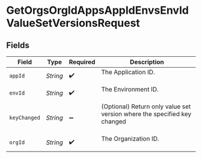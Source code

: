 # GetOrgsOrgIdAppsAppIdEnvsEnvIdValueSetVersionsRequest


## Fields

| Field                                                                      | Type                                                                       | Required                                                                   | Description                                                                |
| -------------------------------------------------------------------------- | -------------------------------------------------------------------------- | -------------------------------------------------------------------------- | -------------------------------------------------------------------------- |
| `appId`                                                                    | *String*                                                                   | :heavy_check_mark:                                                         | The Application ID.<br/><br/>                                              |
| `envId`                                                                    | *String*                                                                   | :heavy_check_mark:                                                         | The Environment ID.<br/><br/>                                              |
| `keyChanged`                                                               | *String*                                                                   | :heavy_minus_sign:                                                         | (Optional) Return only value set version where the specified key changed<br/><br/> |
| `orgId`                                                                    | *String*                                                                   | :heavy_check_mark:                                                         | The Organization ID.<br/><br/>                                             |